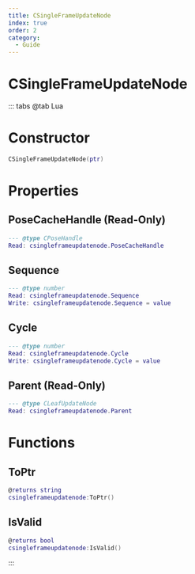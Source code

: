 ```yaml
---
title: CSingleFrameUpdateNode
index: true
order: 2
category:
  - Guide
---
```


# CSingleFrameUpdateNode

::: tabs
@tab Lua
# Constructor
```lua
CSingleFrameUpdateNode(ptr)
```
# Properties
## PoseCacheHandle (Read-Only)
```lua
--- @type CPoseHandle
Read: csingleframeupdatenode.PoseCacheHandle
```
## Sequence 
```lua
--- @type number
Read: csingleframeupdatenode.Sequence
Write: csingleframeupdatenode.Sequence = value
```
## Cycle 
```lua
--- @type number
Read: csingleframeupdatenode.Cycle
Write: csingleframeupdatenode.Cycle = value
```
## Parent (Read-Only)
```lua
--- @type CLeafUpdateNode
Read: csingleframeupdatenode.Parent
```
# Functions
## ToPtr
```lua
@returns string
csingleframeupdatenode:ToPtr()
```
## IsValid
```lua
@returns bool
csingleframeupdatenode:IsValid()
```

:::
